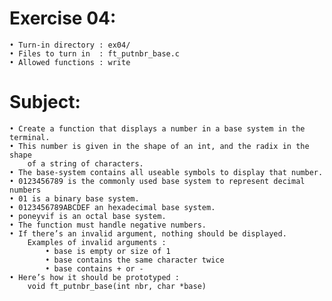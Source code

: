 # Exercise 04:
	• Turn-in directory : ex04/
	• Files to turn in  : ft_putnbr_base.c
	• Allowed functions : write
# Subject:
	• Create a function that displays a number in a base system in the terminal.
	• This number is given in the shape of an int, and the radix in the shape
		of a string of characters.
	• The base-system contains all useable symbols to display that number.
	• 0123456789 is the commonly used base system to represent decimal numbers
	• 01 is a binary base system.
	• 0123456789ABCDEF an hexadecimal base system.
	• poneyvif is an octal base system.
	• The function must handle negative numbers.
	• If there’s an invalid argument, nothing should be displayed.
		Examples of invalid arguments :
			• base is empty or size of 1
			• base contains the same character twice
			• base contains + or -
	• Here’s how it should be prototyped :
		void ft_putnbr_base(int nbr, char *base)
